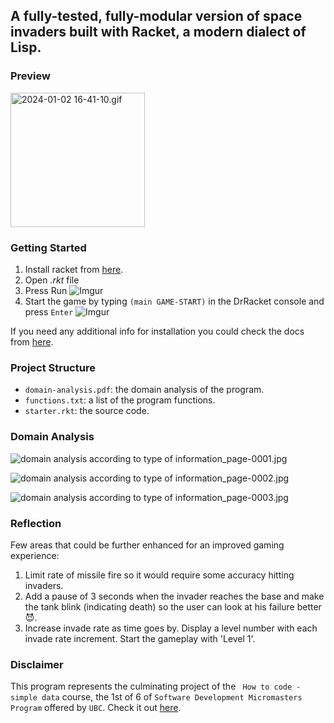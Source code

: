 ## A fully-tested, fully-modular version of space invaders built with Racket, a modern dialect of Lisp.

### Preview

<img src="https://i.imgur.com/817QbYT.gif" title="" alt="2024-01-02 16-41-10.gif" width="215">

### Getting Started

1. Install racket from [here](https://download.racket-lang.org/).
2. Open _.rkt_ file
3. Press Run
   ![Imgur](https://i.imgur.com/lDFHgRD.png)
4. Start the game by typing `(main GAME-START)` in the DrRacket console and press `Enter`
   ![Imgur](https://i.imgur.com/jmp7ENz.png)

If you need any additional info for installation you could check the docs from [here](https://docs.racket-lang.org/pollen/Installation.html).

### Project Structure

- `domain-analysis.pdf`: the domain analysis of the program.
- `functions.txt`: a list of the program functions.
- `starter.rkt`: the source code.

### Domain Analysis

![domain analysis according to type of information_page-0001.jpg](https://i.imgur.com/fTMC4Ct.jpg)

![domain analysis according to type of information_page-0002.jpg](https://i.imgur.com/6ntqsp9.jpg)

![domain analysis according to type of information_page-0003.jpg](https://i.imgur.com/n8uSol8.jpg)

### Reflection

Few areas that could be further enhanced for an improved gaming experience:

1. Limit rate of missile fire so it would require some accuracy hitting invaders.
2. Add a pause of 3 seconds when the invader reaches the base and make the tank blink (indicating death) so the user can look at his failure better 😈.
3. Increase invade rate as time goes by. Display a level number with each invade rate increment. Start the gameplay with 'Level 1'.

### Disclaimer

This program represents the culminating project of the ` How to code - simple data` course, the 1st of 6 of `Software Development Micromasters Program` offered by `UBC`. Check it out [here](https://www.edx.org/masters/micromasters/ubcx-software-development).
